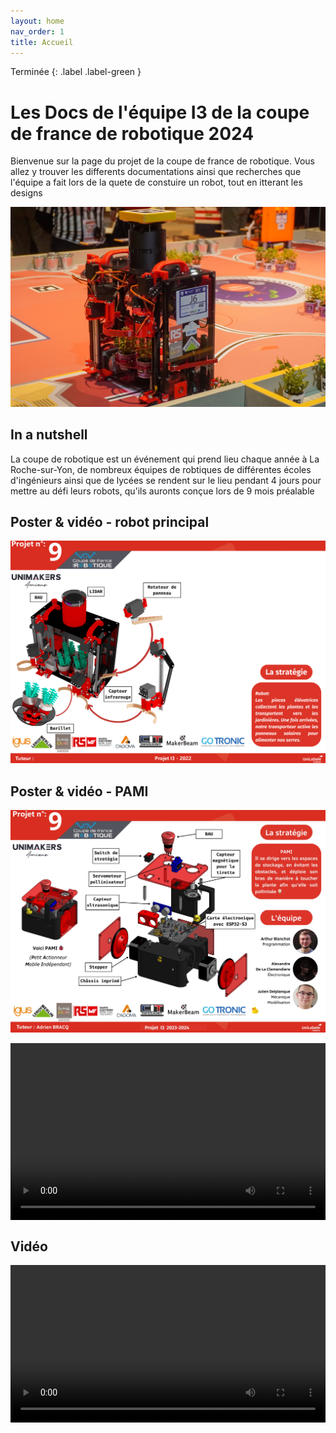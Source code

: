 ```yaml
---
layout: home
nav_order: 1
title: Accueil
---
```

Terminée
{: .label .label-green }

<style>
	.video-container {
		position: relative;
		padding-bottom: 56.25%; /* Ratio 16:9 */
		height: 0;
		overflow: hidden;
		max-width: 100%;
		background: #000;
	}

	.video-container video {
		position: absolute;
		top: 0;
		left: 0;
		width: 100%;
		height: 100%;
	}
</style>

# Les Docs de l'équipe I3 de la coupe de france de robotique 2024

Bienvenue sur la page du projet de la coupe de france de robotique. Vous allez y trouver les differents documentations ainsi que recherches que l'équipe a fait lors de la quete de constuire un robot, tout en itterant les designs

![Illustration vectorielle colorée avec un fond blanc, montrant un atelier équipé pour un projet de conception mécanique, électronique et informatique](images/RobotDevantwide.jpg)

## In a nutshell

La coupe de robotique est un événement qui prend lieu chaque année à La Roche-sur-Yon,
de nombreux équipes de robtiques de différentes écoles d'ingénieurs ainsi que de lycées se 
rendent sur le lieu pendant 4 jours pour mettre au défi leurs robots, qu'ils auronts conçue lors de 9 mois préalable 

## Poster & vidéo - robot principal

![Poster projet](images/PosterBon.png)

## Poster & vidéo - PAMI

![Poster PAMI](./images/pami-poster.webp)

<!-- Vidéo journée des projets sur le PAMI -->
<div class="video-container"><video controls><source src="./images/pami-presentation_video.webm" type="video/webm" /></video></div>

## Vidéo

<video src="images/intro_unimakers.webm" controls title="Title"  style="width: 100%;"></video>
